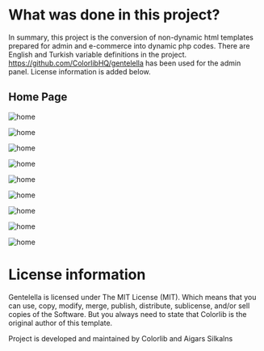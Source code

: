 <h1>What was done in this project? </h1>

In summary, this project is the conversion of non-dynamic html templates prepared for admin and e-commerce into dynamic php codes. There are English and Turkish variable definitions in the project. https://github.com/ColorlibHQ/gentelella has been used for the admin panel. License information is added below.

<h2>Home Page</h2>

![home](https://i.hizliresim.com/XoCVsY.png)



![home]()

![home]()

![home]()

![home]()

![home]()

![home]()

![home]()

![home]()







<h1>License information </h1>

Gentelella is licensed under The MIT License (MIT). Which means that you can use, copy, modify, merge, publish, distribute, sublicense, and/or sell copies of the Software. But you always need to state that Colorlib is the original author of this template.

Project is developed and maintained by Colorlib and Aigars Silkalns
